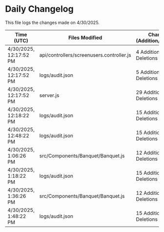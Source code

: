 # Daily Changelog

This file logs the changes made on 4/30/2025.

| Time (UTC)             | Files Modified                    | Changes (Addition/Deletion) |
|------------------------|-----------------------------------|-----------------------------|
| 4/30/2025, 12:17:52 PM | api/controllers/screenusers.controller.js | 4 Additions & 4 Deletions |
| 4/30/2025, 12:17:52 PM | logs/audit.json | 5 Additions & 5 Deletions |
| 4/30/2025, 12:17:52 PM | server.js | 29 Additions & 28 Deletions |
| 4/30/2025, 12:18:22 PM | logs/audit.json | 15 Additions & 15 Deletions|
| 4/30/2025, 12:48:22 PM | logs/audit.json | 15 Additions & 15 Deletions|
| 4/30/2025, 1:06:26 PM | src/Components/Banquet/Banquet.js | 12 Additions & 8 Deletions|
| 4/30/2025, 1:18:22 PM | logs/audit.json | 15 Additions & 15 Deletions|
| 4/30/2025, 1:36:26 PM | src/Components/Banquet/Banquet.js | 12 Additions & 8 Deletions|
| 4/30/2025, 1:48:22 PM | logs/audit.json | 15 Additions & 15 Deletions|

